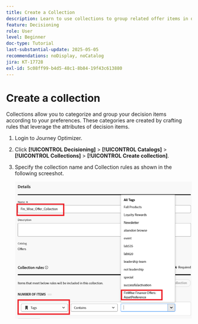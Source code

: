 ```yaml
---
title: Create a Collection
description: Learn to use collections to group related offer items in decisioning. Collections make it easier to manage and organize content around a specific theme, audience, or campaign goal.
feature: Decisioning
role: User
level: Beginner
doc-type: Tutorial
last-substantial-update: 2025-05-05
recommendations: noDisplay, noCatalog
jira: KT-17728
exl-id: 5c08ff99-b4d5-48c1-8b84-19f43c613880
---
```

# Create a collection

Collections allow you to categorize and group your decision items according to your preferences. These categories are created by crafting rules that leverage the attributes of decision items.

1. Login to Journey Optimizer.
1. Click **[!UICONTROL Decisioning]** > **[!UICONTROL Catalogs]** > **[!UICONTROL Collections]** > **[!UICONTROL Create collection]**.
1. Specify the collection name and Collection rules as shown in the following screeshot.

    ![create-collection](assets/fin-wise-collection.png)
